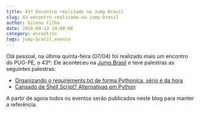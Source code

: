 ```yaml
---
title: 43º Encontro realizado na Jump Brasil
slug: 43-encontro-realizado-na-jump-brasil
author: Gileno Filho
date: 2016-04-13 14:00:00
category: encontros
tags: jump-brasil,evento
---
```


Olá pessoal, na última quinta-feira (07/04) foi realizado mais um encontro do PUG-PE, o 43º. Ele aconteceu na [Jump Brasil](http://www.jumpbrasil.com/) e teve palestras as seguintes palestras:

- [Organizando o requirements.txt de forma Pythonica, sério é da hora](https://docs.google.com/presentation/d/18SIdi9sNFJz2IC6Vwxf_XfcewFbjXC6DX1aKBsDxBUE/edit#slide=id.p)
- [Cansado de Shell Script? Alternativas em Python](http://lucasicf.github.io/presentations/shell_python_en.html)

A partir de agora todos os eventos serão publicados neste blog para manter a referência.
